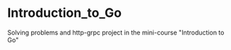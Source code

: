 # Introduction_to_Go
Solving problems and http-grpc project in the mini-course "Introduction to Go"
